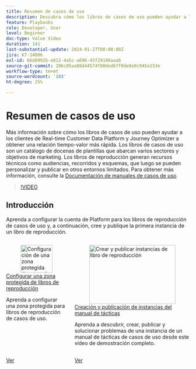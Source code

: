 ```yaml
---
title: Resumen de casos de uso
description: Descubra cómo los libros de casos de uso pueden ayudar a los clientes de Real-Time Customer Data Platform y Journey Optimizer a obtener una relación tiempo-valor más rápida.
feature: Playbooks
role: Developer, User
level: Beginner
doc-type: Value Video
duration: 141
last-substantial-update: 2024-01-27T00:00:00Z
jira: KT-14806
exl-id: 66d8992b-e812-4a5c-a696-45f29106aaab
source-git-commit: 286c85aa88d44574f00ded67f0de8e0c945a153e
workflow-type: tm+mt
source-wordcount: '183'
ht-degree: 25%

---
```


# Resumen de casos de uso

Más información sobre cómo los libros de casos de uso pueden ayudar a los clientes de Real-time Customer Data Platform y Journey Optimizer a obtener una relación tiempo-valor más rápida. Los libros de casos de uso son un catálogo de docenas de plantillas que abarcan varios sectores y objetivos de marketing. Los libros de reproducción generan recursos técnicos como audiencias, recorridos y esquemas, que luego se pueden personalizar y publicar en otros entornos limitados. Para obtener más información, consulte la [Documentación de manuales de casos de uso](https://experienceleague.adobe.com/docs/experience-platform/use-case-playbooks/playbooks/overview.html?lang=es).

>[!VIDEO](https://video.tv.adobe.com/v/3426896/?learn=on&enablevpops)

## Introducción 

Aprenda a configurar la cuenta de Platform para los libros de reproducción de casos de uso y, a continuación, cree y publique la primera instancia de un libro de reproducción.

<!-- CARDS
* configure-a-playbook-sandbox.md
* create-and-publish-a-playbook-instance.md
-->
<!-- START CARDS HTML - DO NOT MODIFY BY HAND -->
<div class="columns">
    <div class="column is-half-tablet is-half-desktop is-one-third-widescreen" aria-label="Configure a playbook sandbox">
        <div class="card" style="height: 100%; display: flex; flex-direction: column; height: 100%;">
            <div class="card-image">
                <figure class="image x-is-16by9">
                    <a href="configure-a-playbook-sandbox.md" title="Configuración de una zona protegida de manual" target="_blank" rel="referrer">
                        <img class="is-bordered-r-small" src="https://video.tv.adobe.com/v/3426987/?format=jpeg&nocache=1739379898120" alt="Configuración de una zona protegida de manual"
                             style="width: 100%; aspect-ratio: 16 / 9; object-fit: cover; overflow: hidden; display: block; margin: auto;">
                    </a>
                </figure>
            </div>
            <div class="card-content is-padded-small" style="display: flex; flex-direction: column; flex-grow: 1; justify-content: space-between;">
                <div class="top-card-content">
                    <p class="headline is-size-6 has-text-weight-bold">
                        <a href="configure-a-playbook-sandbox.md" target="_blank" rel="referrer" title="Configuración de una zona protegida de manual">Configurar una zona protegida de libros de reproducción</a>
                    </p>
                    <p class="is-size-6">Aprenda a configurar una zona protegida para libros de reproducción de casos de uso.</p>
                </div>
                <a href="configure-a-playbook-sandbox.md" target="_blank" rel="referrer" class="spectrum-Button spectrum-Button--outline spectrum-Button--primary spectrum-Button--sizeM" style="align-self: flex-start; margin-top: 1rem;">
                    <span class="spectrum-Button-label has-no-wrap has-text-weight-bold">Ver</span>
                </a>
            </div>
        </div>
    </div>
    <div class="column is-half-tablet is-half-desktop is-one-third-widescreen" aria-label="Create and publish playbook instances">
        <div class="card" style="height: 100%; display: flex; flex-direction: column; height: 100%;">
            <div class="card-image">
                <figure class="image x-is-16by9">
                    <a href="create-and-publish-a-playbook-instance.md" title="Crear y publicar instancias de libro de reproducción" target="_blank" rel="referrer">
                        <img class="is-bordered-r-small" src="https://video.tv.adobe.com/v/3427058/?format=jpeg&nocache=1739379898133" alt="Crear y publicar instancias de libro de reproducción"
                             style="width: 100%; aspect-ratio: 16 / 9; object-fit: cover; overflow: hidden; display: block; margin: auto;">
                    </a>
                </figure>
            </div>
            <div class="card-content is-padded-small" style="display: flex; flex-direction: column; flex-grow: 1; justify-content: space-between;">
                <div class="top-card-content">
                    <p class="headline is-size-6 has-text-weight-bold">
                        <a href="create-and-publish-a-playbook-instance.md" target="_blank" rel="referrer" title="Crear y publicar instancias de libro de reproducción">Creación y publicación de instancias del manual de tácticas</a>
                    </p>
                    <p class="is-size-6">Aprenda a descubrir, crear, publicar y solucionar problemas de una instancia de un manual de tácticas de casos de uso desde este vídeo de demostración completo.</p>
                </div>
                <a href="create-and-publish-a-playbook-instance.md" target="_blank" rel="referrer" class="spectrum-Button spectrum-Button--outline spectrum-Button--primary spectrum-Button--sizeM" style="align-self: flex-start; margin-top: 1rem;">
                    <span class="spectrum-Button-label has-no-wrap has-text-weight-bold">Ver</span>
                </a>
            </div>
        </div>
    </div>
</div>
<!-- END CARDS HTML - DO NOT MODIFY BY HAND -->